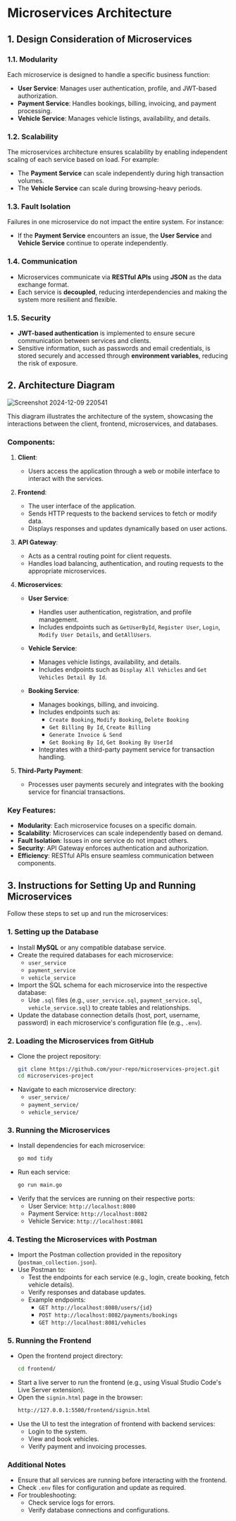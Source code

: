 # Microservices Architecture

## 1. Design Consideration of Microservices

### 1.1. Modularity
Each microservice is designed to handle a specific business function:
- **User Service**: Manages user authentication, profile, and JWT-based authorization.
- **Payment Service**: Handles bookings, billing, invoicing, and payment processing.
- **Vehicle Service**: Manages vehicle listings, availability, and details.

### 1.2. Scalability
The microservices architecture ensures scalability by enabling independent scaling of each service based on load. For example:
- The **Payment Service** can scale independently during high transaction volumes.
- The **Vehicle Service** can scale during browsing-heavy periods.

### 1.3. Fault Isolation
Failures in one microservice do not impact the entire system. For instance:
- If the **Payment Service** encounters an issue, the **User Service** and **Vehicle Service** continue to operate independently.

### 1.4. Communication
- Microservices communicate via **RESTful APIs** using **JSON** as the data exchange format.
- Each service is **decoupled**, reducing interdependencies and making the system more resilient and flexible.

### 1.5. Security
- **JWT-based authentication** is implemented to ensure secure communication between services and clients.
- Sensitive information, such as passwords and email credentials, is stored securely and accessed through **environment variables**, reducing the risk of exposure.

## 2. Architecture Diagram
![Screenshot 2024-12-09 220541](https://github.com/user-attachments/assets/3ec51aea-6f84-4e26-917e-287d7c62b9e6)


This diagram illustrates the architecture of the system, showcasing the interactions between the client, frontend, microservices, and databases.

### Components:

1. **Client**: 
   - Users access the application through a web or mobile interface to interact with the services.

2. **Frontend**:
   - The user interface of the application.
   - Sends HTTP requests to the backend services to fetch or modify data.
   - Displays responses and updates dynamically based on user actions.

3. **API Gateway**:
   - Acts as a central routing point for client requests.
   - Handles load balancing, authentication, and routing requests to the appropriate microservices.

4. **Microservices**:
   - **User Service**:
     - Handles user authentication, registration, and profile management.
     - Includes endpoints such as `GetUserById`, `Register User`, `Login`, `Modify User Details`, and `GetAllUsers`.

   - **Vehicle Service**:
     - Manages vehicle listings, availability, and details.
     - Includes endpoints such as `Display All Vehicles` and `Get Vehicles Detail By Id`.

   - **Booking Service**:
     - Manages bookings, billing, and invoicing.
     - Includes endpoints such as:
       - `Create Booking`, `Modify Booking`, `Delete Booking`
       - `Get Billing By Id`, `Create Billing`
       - `Generate Invoice & Send`
       - `Get Booking By Id`, `Get Booking By UserId`
     - Integrates with a third-party payment service for transaction handling.

5. **Third-Party Payment**:
   - Processes user payments securely and integrates with the booking service for financial transactions.

### Key Features:
- **Modularity**: Each microservice focuses on a specific domain.
- **Scalability**: Microservices can scale independently based on demand.
- **Fault Isolation**: Issues in one service do not impact others.
- **Security**: API Gateway enforces authentication and authorization.
- **Efficiency**: RESTful APIs ensure seamless communication between components.


## 3. Instructions for Setting Up and Running Microservices

Follow these steps to set up and run the microservices:

### 1. Setting up the Database
- Install **MySQL** or any compatible database service.
- Create the required databases for each microservice:
  - `user_service`
  - `payment_service`
  - `vehicle_service`
- Import the SQL schema for each microservice into the respective database:
  - Use `.sql` files (e.g., `user_service.sql`, `payment_service.sql`, `vehicle_service.sql`) to create tables and relationships.
- Update the database connection details (host, port, username, password) in each microservice's configuration file (e.g., `.env`).

### 2. Loading the Microservices from GitHub
- Clone the project repository:
  ```bash
  git clone https://github.com/your-repo/microservices-project.git
  cd microservices-project
  ```
- Navigate to each microservice directory:
  - `user_service/`
  - `payment_service/`
  - `vehicle_service/`

### 3. Running the Microservices
- Install dependencies for each microservice:
  ```bash
  go mod tidy
  ```
- Run each service:
  ```bash
  go run main.go
  ```
- Verify that the services are running on their respective ports:
  - User Service: `http://localhost:8080`
  - Payment Service: `http://localhost:8082`
  - Vehicle Service: `http://localhost:8081`

### 4. Testing the Microservices with Postman
- Import the Postman collection provided in the repository (`postman_collection.json`).
- Use Postman to:
  - Test the endpoints for each service (e.g., login, create booking, fetch vehicle details).
  - Verify responses and database updates.
  - Example endpoints:
    - `GET http://localhost:8080/users/{id}`
    - `POST http://localhost:8082/payments/bookings`
    - `GET http://localhost:8081/vehicles`

### 5. Running the Frontend
- Open the frontend project directory:
  ```bash
  cd frontend/
  ```
- Start a live server to run the frontend (e.g., using Visual Studio Code's Live Server extension).
- Open the `signin.html` page in the browser:
  ```bash
  http://127.0.0.1:5500/frontend/signin.html
  ```
- Use the UI to test the integration of frontend with backend services:
  - Login to the system.
  - View and book vehicles.
  - Verify payment and invoicing processes.

### Additional Notes
- Ensure that all services are running before interacting with the frontend.
- Check `.env` files for configuration and update as required.
- For troubleshooting:
  - Check service logs for errors.
  - Verify database connections and configurations.



